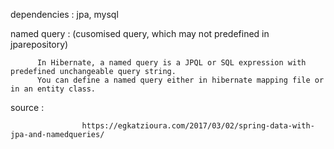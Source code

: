 dependencies : jpa, mysql

named query : (cusomised query, which may not predefined in jparepository)

          In Hibernate, a named query is a JPQL or SQL expression with predefined unchangeable query string. 
          You can define a named query either in hibernate mapping file or in an entity class.


source : 

                    https://egkatzioura.com/2017/03/02/spring-data-with-jpa-and-namedqueries/

